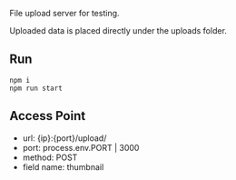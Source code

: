 File upload server for testing.

Uploaded data is placed directly under the uploads folder.

## Run
```
npm i
npm run start
```

## Access Point
- url: {ip}:{port}/upload/
- port: process.env.PORT | 3000
- method: POST
- field name: thumbnail
